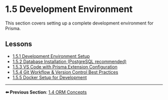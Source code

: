 # 1.5 Development Environment

This section covers setting up a complete development environment for Prisma.

## Lessons

*   [1.5.1 Development Environment Setup](./1.5.1-development-environment-setup.md)
*   [1.5.2 Database Installation (PostgreSQL recommended)](./1.5.2-database-installation-postgresql-recommended.md)
*   [1.5.3 VS Code with Prisma Extension Configuration](./1.5.3-vscode-prisma-extension-configuration.md)
*   [1.5.4 Git Workflow & Version Control Best Practices](./1.5.4-git-workflow-version-control-best-practices.md)
*   [1.5.5 Docker Setup for Development](./1.5.5-docker-setup-development.md)

---

**⬅️ Previous Section**: [1.4 ORM Concepts](../1.4-orm-concepts/README.md)